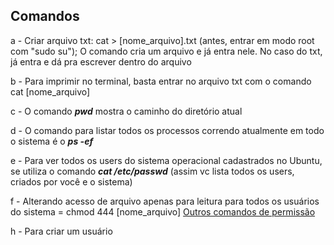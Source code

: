 ## Comandos

a - Criar arquivo txt: cat > [nome_arquivo].txt (antes, entrar em modo root com "sudo su");
O comando cria um arquivo e já entra nele. No caso do txt, já entra e dá pra escrever dentro do arquivo

b - Para imprimir no terminal, basta entrar no arquivo txt com o comando cat [nome_arquivo]

c - O comando _**pwd**_ mostra o caminho do diretório atual

d - O comando para listar todos os processos correndo atualmente em todo o sistema é o _**ps -ef**_

e - Para ver todos os users do sistema operacional cadastrados no Ubuntu, se utiliza o comando _**cat /etc/passwd**_ (assim vc lista todos os users, criados
por você e o sistema)

f - Alterando acesso de arquivo apenas para leitura para todos os usuários do sistema = chmod 444 [nome_arquivo]
  [Outros comandos de permissão](https://e-tinet.com/linux/chmod/#:~:text=Tamb%C3%A9m%20conhecido%20como%20change%20mode,permiss%C3%B5es%20dos%20usu%C3%A1rios%20%C3%A9%20essencial.)
  
h - Para criar um usuário
